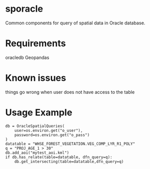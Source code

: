 # sporacle 
Common components for query of spatial data in Oracle database.

# Requirements
oracledb
Geopandas

# Known issues
things go wrong when user does not have access to the table

# Usage Example

```
db = OracleSpatialQueries(
    user=os.environ.get("o_user"), 
    password=os.environ.get("o_pass")
)
datatable = "WHSE_FOREST_VEGETATION.VEG_COMP_LYR_R1_POLY" 
q = "PROJ_AGE_1 > 30"
db.add_aoi("mytest_aoi.kml")
if db.has_relate(table=datatable, dfn_query=q):
    db.get_intersecting(table=datatable,dfn_query=q)
```

